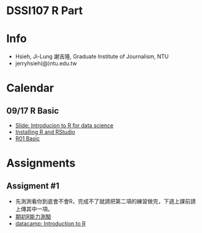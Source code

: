 # DSSI107 R Part

# Info
* Hsieh, Ji-Lung 謝吉隆, Graduate Institute of Journalism, NTU
* jerryhsieh(@)ntu.edu.tw

# Calendar

##  09/17 R Basic
* [Slide: Introducion to R for data science](https://docs.google.com/presentation/d/e/2PACX-1vTSSfrUAnwy-mlcA7I3YBj1NeCTZY6z8b--cuyOqtg-p7-GbMmF11JejhGb6sOoogBbaSKMxpYSLcem/pub?start=false&loop=false&delayms=3000)
* [Installing R and RStudio](https://docs.google.com/presentation/d/e/2PACX-1vSNj-P2-8cJptSy-eRMKXs4eSNgLgeaCHiF22THEDkmijIXaqFA8U67T3Lp-iR0ibXssD-NHUq5DEG2/pub?start=false&loop=false&delayms=3000&slide=id.g27addf16d4_0_67)
* [R01 Basic](https://docs.google.com/presentation/d/1gvWK2qDZuwR7lRrCLfVwfzrMBt1Dw2yFcG8LeoNgLrA/edit?usp=sharing)

# Assignments

## Assigment #1 

  * 先測測看你到底會不會R，完成不了就請把第二項的練習做完，下週上課前請上傳其中一項。
  * [期初R能力測驗](https://docs.google.com/document/d/1EFIz1LrYt2d4ExcZXj1VPGPSJHvgUvs1c8yusAZAbsk/edit?usp=sharing) 
  * [datacamp: Introduction to R](https://github.com/R4CSS/Assignments/blob/master/01DataCamp.md)
